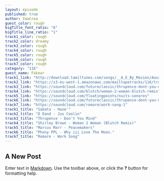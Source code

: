 ```yaml
---
layout: episode
published: true
author: ImaCrea
guest_color: rough
bigTitle_font_ratio: "6"
bigTitle_line_ratio: "1"
track1_color: rough
track2_color: dreamy
track3_color: rough
track4_color: rough
track5_color: rough
track6_color: rough
track7_color: rough
category: "116"
guest_name: Fakear
track1_link: "http://download.tamiltunes.com/songs/__A_E_By_Movies/Aasai_Aasaiyai/Ye_Penne.mp3"
track2_link: "https://s3-eu-west-1.amazonaws.com/mailtapetracks/116/track2.mp3"
track3_link: "https://soundcloud.com/futureclassic/thrupence-dont-you-mind"
track4_link: "https://soundcloud.com/blutch/woman-2-woman-blutch-remix"
track5_link: "https://soundcloud.com/floatingpoints/nuits-sonores"
track6_link: "https://soundcloud.com/futureclassic/thrupence-dont-you-mind"
track7_link: "https://soundcloud.com/romare/work-song-1"
track1_title: "Sabata - Haze'"
track2_title: "D Dand - Jus Coolin"
track3_title: "Thrupence - Don't You Mind"
track4_title: "Shirley Brown - Woman 2 Woman (Blutch Remix)"
track5_title: "Marcus Marr - Peacemakers"
track6_title: "Phony PPL - Why iii Love The Moon."
track7_title: "Romare - Work Song"
---
```


## A New Post

Enter text in [Markdown](http://daringfireball.net/projects/markdown/). Use the toolbar above, or click the **?** button for formatting help.